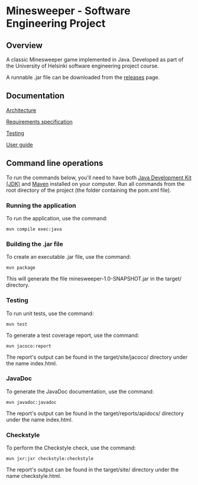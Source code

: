 # Minesweeper - Software Engineering Project

## Overview

A classic Minesweeper game implemented in Java. Developed as part of the University of Helsinki software engineering project course.

A runnable .jar file can be downloaded from the [releases](https://github.com/jarkmaen/minesweeper/releases/tag/v1.0.0) page.

## Documentation

[Architecture](documentation/architecture.md)

[Requirements specification](documentation/requirements-specification.md)

[Testing](documentation/testing.md)

[User guide](documentation/user-guide.md)

## Command line operations

To run the commands below, you'll need to have both [Java Development Kit (JDK)](https://www.oracle.com/java/) and [Maven](https://maven.apache.org/) installed on your computer. Run all commands from the root directory of the project (the folder containing the pom.xml file).

### Running the application

To run the application, use the command:

```
mvn compile exec:java
```

### Building the .jar file

To create an executable .jar file, use the command:

```
mvn package
```

This will generate the file minesweeper-1.0-SNAPSHOT.jar in the target/ directory.

### Testing

To run unit tests, use the command:

```
mvn test
```

To generate a test coverage report, use the command:

```
mvn jacoco:report
```

The report's output can be found in the target/site/jacoco/ directory under the name index.html.

### JavaDoc

To generate the JavaDoc documentation, use the command:

```
mvn javadoc:javadoc
```

The report's output can be found in the target/reports/apidocs/ directory under the name index.html.

### Checkstyle

To perform the Checkstyle check, use the command:

```
mvn jxr:jxr checkstyle:checkstyle
```

The report's output can be found in the target/site/ directory under the name checkstyle.html.